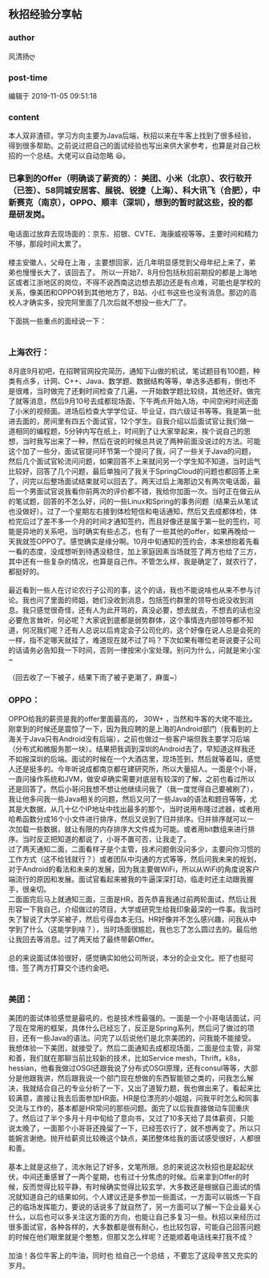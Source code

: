 ## 秋招经验分享帖
### author 
风清扬ღ
### post-time 

编辑于  2019-11-05 09:51:18
### content 
<div class="post-topic-des nc-post-content">
 <div>
  本人双非渣硕，学习方向主要为Java后端，秋招以来在牛客上找到了很多经验，得到很多帮助。之前说过把自己的面试经验也写出来供大家参考，也算是对自己秋招的一个总结。大佬可以自动忽略
  <span>
   😃。
  </span>
 </div>
 <div>
  <h3>
   <span>
    <strong>
     已拿到的Offer（明确谈了薪资的）：
    </strong>
    美团、小米（北京）、农行软开（已签）、58同城安居客、展锐、锐捷（上海）、科大讯飞（合肥），中新赛克（南京），OPPO、顺丰（深圳），想到的暂时就这些，投的都是研发岗。
   </span>
  </h3>
 </div>
 <div>
  <span>
   电话面过放弃去现场面的：京东、招银、CVTE、海康威视等等。主要时间和精力不够，那段时间太累了。
  </span>
 </div>
 <div>
  <span>
   <br/>
  </span>
 </div>
 <div>
  <span>
   <span>
    楼主安徽人，父母在上海
   </span>
   ，主要想回家，近几年明显感觉到父母年纪上来了，弟弟也慢慢长大了，该回去了。
   <span>
    所以一开始7、8月份包括秋招前期投的都是上海地区或者江浙地区的岗位，不得不说西南这边想去那边还是有点难，可能也是学校的关系，像美团和OPPO转到其他地方了，B站、小红书这些也没有消息。那边的高校人才确实多，投完阿里面了几次后就不想投一些大厂了。
   </span>
   <br/>
  </span>
 </div>
 <div>
  <span>
   <br/>
  </span>
 </div>
 <div>
  <span>
   下面挑一些重点的面经说一下：
  </span>
 </div>
 <div>
  <span>
   <br/>
  </span>
 </div>
 <div>
  <h3>
   <span>
    <strong>
     上海农行：
    </strong>
   </span>
  </h3>
 </div>
 <div>
  <span>
   8月底9月初吧，在招聘官网投完简历，通知下山做的机试，笔试题目有100题，种类有点多，计网、C++、Java、数学题、数据结构等等，单选多选都有，倒也不是很难，当时做完了还剩时间检查了几遍，一开始数学题比较绕，其他还好。做完了就等消息，然后9月10号去成都现场面，下午两点开始入场，中间空闲时间还面了小米的视频面。进场后检查大学学位证、毕业证，四六级证书等等。我是第一批进去面的，房间里有四五个面试官，12个学生。自我介绍以后面试官让我们做一道相同的编程题，5分钟内写在纸上，时间到了让大家举起来，挨个说自己的思想，当时我写出来了一种，然后在说的时候总共说了两种前面没说过的方法。可能这个加了一些分，面试官提问环节第一个提问了我，问了一些关于Java的问题，然后几个面试官轮流问问题，如果回答不上来就问另一个学生知不知道，当时运气比较好，回答了几个问题，最后单独问了我关于SpringCloud的问题也都回答上来了，问完以后整场面试结束就可以回去了。两天过后上海那边又有两次电话面，最后一个男面试官说我看你前两次的评价都不错，我给你加面一次。当时正在做云从的笔试题，回答的不怎么好，问的一些Linux和Spring的事务问题（结果云从笔试也没做好）。过了一个星期左右接到体检短信和电话通知，然后又去成都体检，体检完后过了差不多一个月的时间才通知签约，而且好像还是属于第一批的签约，可能是异地的关系吧，当时确实有些忐忑，也有了一些其他的offer，如果再晚给一天我就签OPPO了。感觉确实是缘分啊。10月中旬通知的签约会，本来想抱着先看一看的态度，没成想听到待遇没稳住，加上家庭因素当场就签了两方也给了三方，其中还有一些复杂的情况，也算是自己作。不管怎么样，我是确定了，就农行了，都挺好的。
  </span>
 </div>
 <div>
  <span>
   <br/>
  </span>
 </div>
 <div>
  <span>
   最近看到一些人在讨论农行子公司的事，这个的话，我也不能说啥也从来不参与讨论。我也问了里面的师姐，她们没收到消息，包括签约群里的领导也说没收到消息。我只感觉很奇怪，还有人为此开骂的，真没必要，想去就去，不想去的话也没必要危言耸听，何必呢？大家说到底都是弱势群体，这个事情连内部领导都不知道，何况我们呢？还有人总说以后肯定会子公司化的，这个好像在说人总是会死的一样，指不定哪天就挂了，难道现在就不过了吗？下次如果有哪位老哥说要子公司的话请务必告知我一下时间，否则一律按宋小宝处理。别问为什么，问就是宋小宝~
  </span>
 </div>
 <div>
  <span>
   <br/>
  </span>
 </div>
 <div>
  <span>
   （回去收了一下被子，结果下雨了被子更潮了，麻蛋~）
  </span>
 </div>
 <div>
  <h3>
   <span>
    <strong>
     OPPO：
    </strong>
   </span>
  </h3>
 </div>
 <div>
  <span>
   OPPO给我的薪资是我的offer里面最高的，
   <span>
    30W+
   </span>
   ，当然和牛客的大佬不能比。刚拿到的时候还是震惊了一下，因为我应聘的是上海的Android部门（我看到的上海关于Java只有Android没有后端），之前也做过一些客户端但我主要学习后端（分布式和微服务那一块）。结果把我调到深圳的Android去了，早知道这样我还不如报深圳的后端。面试的时候在一个大酒店里，现场签到，然后就等着叫，感觉人还是挺多的。今年听说成都南京都在建研究所，所以大量招人。一面是个小哥，一直问操作系统和JVM，做安卓确实需要对底层有较深的了解，之前也看过所以还是回答了。然后小哥问我想不想让他继续问我了（我一度觉得自己要被刷了），我让他多问我一些Java相关的问题，然后又问了一些Java的语法和题目等等，尤其是大数据，从几十亿个IP地址中找出最多的那个，当时说用布隆过滤器，或者用哈希函数分成16个小文件进行排序，然后又说到了归并排序。归并排序就可以一次加载一些数据，就让有限的内存排序大文件成为可能。或者用bit数组来进行排序。当时反正把知道的都说了，小哥不置可否，让我走了。
  </span>
 </div>
 <div>
  <span>
   过了两天通知二面，二面看样子是个主管，技术问题倒没问多少，主要问你习惯的工作方式（这不给钱就行？）或者团队中沟通的方式等等，然后问我未来的规划，对于Android的看法和未来的发展，因为我主要做WiFi，所以从WiFi的角度说客户端流行的原因和发展。面试官看起来被我的牛逼深深打动，临走时还主动跟我握手，很亲切。
  </span>
 </div>
 <div>
  <span>
   二面面完后马上就通知三面，三面是HR，首先恭喜我通过前两轮面试，然后让我形容一下我自己，介绍做过的项目，大学或研究生给我印象最深的一件事。我当时失了智说了大学买被子，然后亏得血本无归。HR好像并不怎么感兴趣，问我从中学到了什么（这能学到啥？），当时场面很尴尬，我也忘了怎么圆过去的。最后他让我回去等消息。过了两天给了最终带薪Offer。
  </span>
 </div>
 <div>
  <span>
   <br/>
  </span>
 </div>
 <div>
  <span>
   <span>
   </span>
   总的来说面试体验很好，感觉确实如他公司所说，本分的企业文化。拒了也挺可惜，签了两方打算交个违约金吧。
  </span>
 </div>
 <div>
  <span>
   <br/>
  </span>
 </div>
 <div>
  <h3>
   <span>
    <strong>
     美团：
    </strong>
   </span>
  </h3>
 </div>
 <div>
  <span>
   美团的面试体验感觉是最吼的，也是技术性最强的。一面是一个小哥电话面试，问了现在常用的框架，具体什么已经忘了，反正是Spring系列，然后问了做过的项目，还有一些Java的语法。问完了以后说他们是北京美团的，问我能不能接受。我想体验一下美团，就接受了。然后二面通知去成都现场面，二面是位主管，非常和善，我们就在那聊当前比较新的技术，比如Service mesh，Thrift，k8s，hessian，他看我做过OSGI还跟我说了分布式OSGI原理，还有consul等等，大部分是他跟我讲，然后跟我说一个部门现在想做的东西智能锁之类的，问我怎么解决，我就结合自己的专业分析了一下，又出了道智力题，我也做出来了。看起来比较满意，直接让我去后面参加HR面。HR是位漂亮的小姐姐，问我平时怎么和同事交流与工作的，基本都是HR常问的那些问题。面完了以后我直接做动车回重庆了。然后过了半个多月十月中旬给了意向书，又过了10多天给了具体薪资，只能说太晚了，一面那个小哥哥还挽留了一下，已经签农行了，就不想再变了。所以只能婉言谢绝。抛开给薪资比较晚这个缺点，美团整体给我的面试感受很好，人都很和善。
  </span>
 </div>
 <div>
  <span>
   <br/>
  </span>
 </div>
 <div>
  <span>
   基本上就是这些了，流水账记了好多，文笔所限。总的来说这次秋招也是起起伏伏，中间还重感冒了一两个星期，也有过十分焦虑的时候。后来拿到Offer的时候，反而觉得比较平静，有时候确实觉得比较玄学，大多数还是根据自己面试的情况就知道自己的结果如何。个人建议还是多参加一些面试，一方面可以锻炼一下自己的临场发挥能力，要说的话说多了就自然了，另一方面可以了解一下企业最关心什么，以后也可以多关注这方面的方向，也能让自己多复习一些。秋招以来经历过很多面试官，各种各样的，大多数都是很有耐心，也比较包容，可能自己回答问题的时候在他们眼里就是个憨憨，但那又怎么样呢？还能顺着电话线来打我不成？
  </span>
 </div>
 <div>
  <span>
   <br/>
  </span>
 </div>
 <div>
  <span>
   加油！各位牛客上的牛油，同时也
   <span>
    给自己一个总结
   </span>
   ，不要忘了这段辛苦又充实的岁月。
   <br/>
  </span>
 </div>
 <div>
  <span>
   <br/>
  </span>
 </div>
 <div>
  <span>
   <br/>
  </span>
 </div>
 <div>
  <br/>
 </div>
</div>
